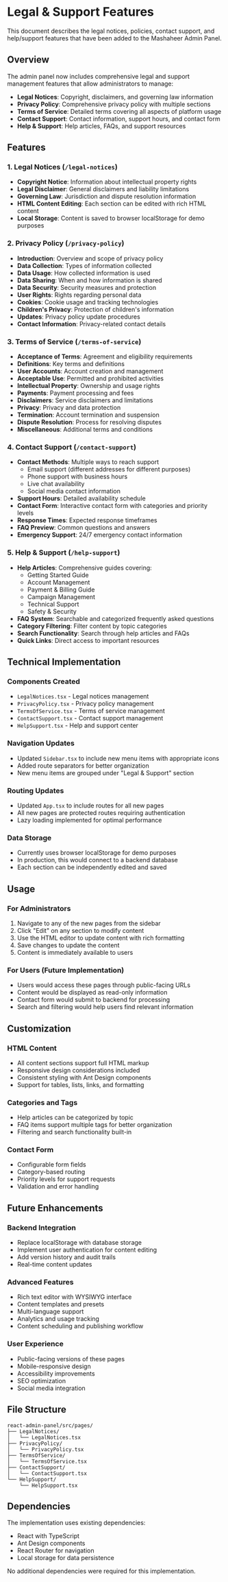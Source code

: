 # Legal & Support Features

This document describes the legal notices, policies, contact support, and help/support features that have been added to the Mashaheer Admin Panel.

## Overview

The admin panel now includes comprehensive legal and support management features that allow administrators to manage:

- **Legal Notices**: Copyright, disclaimers, and governing law information
- **Privacy Policy**: Comprehensive privacy policy with multiple sections
- **Terms of Service**: Detailed terms covering all aspects of platform usage
- **Contact Support**: Contact information, support hours, and contact form
- **Help & Support**: Help articles, FAQs, and support resources

## Features

### 1. Legal Notices (`/legal-notices`)
- **Copyright Notice**: Information about intellectual property rights
- **Legal Disclaimer**: General disclaimers and liability limitations
- **Governing Law**: Jurisdiction and dispute resolution information
- **HTML Content Editing**: Each section can be edited with rich HTML content
- **Local Storage**: Content is saved to browser localStorage for demo purposes

### 2. Privacy Policy (`/privacy-policy`)
- **Introduction**: Overview and scope of privacy policy
- **Data Collection**: Types of information collected
- **Data Usage**: How collected information is used
- **Data Sharing**: When and how information is shared
- **Data Security**: Security measures and protection
- **User Rights**: Rights regarding personal data
- **Cookies**: Cookie usage and tracking technologies
- **Children's Privacy**: Protection of children's information
- **Updates**: Privacy policy update procedures
- **Contact Information**: Privacy-related contact details

### 3. Terms of Service (`/terms-of-service`)
- **Acceptance of Terms**: Agreement and eligibility requirements
- **Definitions**: Key terms and definitions
- **User Accounts**: Account creation and management
- **Acceptable Use**: Permitted and prohibited activities
- **Intellectual Property**: Ownership and usage rights
- **Payments**: Payment processing and fees
- **Disclaimers**: Service disclaimers and limitations
- **Privacy**: Privacy and data protection
- **Termination**: Account termination and suspension
- **Dispute Resolution**: Process for resolving disputes
- **Miscellaneous**: Additional terms and conditions

### 4. Contact Support (`/contact-support`)
- **Contact Methods**: Multiple ways to reach support
  - Email support (different addresses for different purposes)
  - Phone support with business hours
  - Live chat availability
  - Social media contact information
- **Support Hours**: Detailed availability schedule
- **Contact Form**: Interactive contact form with categories and priority levels
- **Response Times**: Expected response timeframes
- **FAQ Preview**: Common questions and answers
- **Emergency Support**: 24/7 emergency contact information

### 5. Help & Support (`/help-support`)
- **Help Articles**: Comprehensive guides covering:
  - Getting Started Guide
  - Account Management
  - Payment & Billing Guide
  - Campaign Management
  - Technical Support
  - Safety & Security
- **FAQ System**: Searchable and categorized frequently asked questions
- **Category Filtering**: Filter content by topic categories
- **Search Functionality**: Search through help articles and FAQs
- **Quick Links**: Direct access to important resources

## Technical Implementation

### Components Created
- `LegalNotices.tsx` - Legal notices management
- `PrivacyPolicy.tsx` - Privacy policy management
- `TermsOfService.tsx` - Terms of service management
- `ContactSupport.tsx` - Contact support management
- `HelpSupport.tsx` - Help and support center

### Navigation Updates
- Updated `Sidebar.tsx` to include new menu items with appropriate icons
- Added route separators for better organization
- New menu items are grouped under "Legal & Support" section

### Routing Updates
- Updated `App.tsx` to include routes for all new pages
- All new pages are protected routes requiring authentication
- Lazy loading implemented for optimal performance

### Data Storage
- Currently uses browser localStorage for demo purposes
- In production, this would connect to a backend database
- Each section can be independently edited and saved

## Usage

### For Administrators
1. Navigate to any of the new pages from the sidebar
2. Click "Edit" on any section to modify content
3. Use the HTML editor to update content with rich formatting
4. Save changes to update the content
5. Content is immediately available to users

### For Users (Future Implementation)
- Users would access these pages through public-facing URLs
- Content would be displayed as read-only information
- Contact form would submit to backend for processing
- Search and filtering would help users find relevant information

## Customization

### HTML Content
- All content sections support full HTML markup
- Responsive design considerations included
- Consistent styling with Ant Design components
- Support for tables, lists, links, and formatting

### Categories and Tags
- Help articles can be categorized by topic
- FAQ items support multiple tags for better organization
- Filtering and search functionality built-in

### Contact Form
- Configurable form fields
- Category-based routing
- Priority levels for support requests
- Validation and error handling

## Future Enhancements

### Backend Integration
- Replace localStorage with database storage
- Implement user authentication for content editing
- Add version history and audit trails
- Real-time content updates

### Advanced Features
- Rich text editor with WYSIWYG interface
- Content templates and presets
- Multi-language support
- Analytics and usage tracking
- Content scheduling and publishing workflow

### User Experience
- Public-facing versions of these pages
- Mobile-responsive design
- Accessibility improvements
- SEO optimization
- Social media integration

## File Structure

```
react-admin-panel/src/pages/
├── LegalNotices/
│   └── LegalNotices.tsx
├── PrivacyPolicy/
│   └── PrivacyPolicy.tsx
├── TermsOfService/
│   └── TermsOfService.tsx
├── ContactSupport/
│   └── ContactSupport.tsx
└── HelpSupport/
    └── HelpSupport.tsx
```

## Dependencies

The implementation uses existing dependencies:
- React with TypeScript
- Ant Design components
- React Router for navigation
- Local storage for data persistence

No additional dependencies were required for this implementation.


